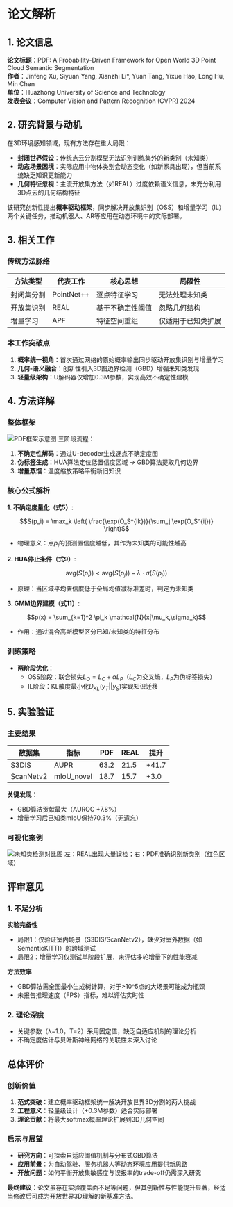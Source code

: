 # 论文解析

## 1. 论文信息
**论文标题**：PDF: A Probability-Driven Framework for Open World 3D Point Cloud Semantic Segmentation  
**作者**：Jinfeng Xu, Siyuan Yang, Xianzhi Li*, Yuan Tang, Yixue Hao, Long Hu, Min Chen  
**单位**：Huazhong University of Science and Technology  
**发表会议**：Computer Vision and Pattern Recognition (CVPR) 2024  

## 2. 研究背景与动机
在3D环境感知领域，现有方法存在重大局限：
- **封闭世界假设**：传统点云分割模型无法识别训练集外的新类别（未知类）
- **动态场景困境**：实际应用中物体类别会动态变化（如新家具出现），但当前系统缺乏知识更新能力
- **几何特征忽视**：主流开放集方法（如REAL）过度依赖语义信息，未充分利用3D点云的几何结构特征

该研究创新性提出**概率驱动框架**，同步解决开放集识别（OSS）和增量学习（IL）两个关键任务，推动机器人、AR等应用在动态环境中的实际部署。

## 3. 相关工作
### 传统方法脉络
| 方法类型 | 代表工作 | 核心思想 | 局限性 |
|---------|---------|----------|--------|
| 封闭集分割 | PointNet++ | 逐点特征学习 | 无法处理未知类 |
| 开放集识别 | REAL | 基于不确定性阈值 | 忽略几何结构 |
| 增量学习 | APF | 特征空间重组 | 仅适用于已知类扩展 |

### 本工作突破点
1. **概率统一视角**：首次通过网络的原始概率输出同步驱动开放集识别与增量学习
2. **几何-语义融合**：创新性引入3D图边界检测（GBD）增强未知类发现
3. **轻量级架构**：U解码器仅增加0.3M参数，实现高效不确定性建模

## 4. 方法详解
### 整体框架
![PDF框架示意图](假设图示位置)
三阶段流程：
1. **不确定性解码**：通过U-decoder生成逐点不确定度图
2. **伪标签生成**：HUA算法定位低置信度区域 → GBD算法提取几何边界
3. **增量蒸馏**：温度缩放策略平衡新旧知识

### 核心公式解析
**1. 不确定度量化（式5）**:
```math
S(p_i) = \max_k \left( \frac{\exp(O_S^{ik})}{\sum_j \exp(O_S^{ij})} \right)
```
- 物理意义：点$p_i$的预测置信度越低，其作为未知类的可能性越高

**2. HUA停止条件（式9）**:
```math
\text{avg}(S(p_i)) < \text{avg}(S(p_j)) - \lambda \cdot \sigma(S(p_j))
```
- 原理：当区域平均置信度低于全局均值减标准差时，判定为未知类

**3. GMM边界建模（式11）**:
```math
p(x) = \sum_{k=1}^2 \pi_k \mathcal{N}(x|\mu_k,\sigma_k)
```
- 作用：通过混合高斯模型区分已知/未知类的特征分布

### 训练策略
- **两阶段优化**：
  - OSS阶段：联合损失$L_O = L_C + \alpha L_P$（$L_C$为交叉熵，$L_P$为伪标签损失）
  - IL阶段：KL散度最小化$D_{KL}(y_T||y_S)$实现知识迁移

## 5. 实验验证
### 主要结果
| 数据集 | 指标 | PDF | REAL | 提升 |
|--------|------|-----|------|------|
| S3DIS | AUPR | 63.2 | 21.5 | +41.7 |
| ScanNetv2 | mIoU_novel | 18.7 | 15.7 | +3.0 |

**关键发现**：
- GBD算法贡献最大（AUROC +7.8%）
- 增量学习后已知类mIoU保持70.3%（无遗忘）

### 可视化案例
![未知类检测对比图](假设图示位置)
左：REAL出现大量误检；右：PDF准确识别新类别（红色区域）

## 评审意见

### 1. 不足分析
**实验完备性**
- 局限1：仅验证室内场景（S3DIS/ScanNetv2），缺少对室外数据（如SemanticKITTI）的跨域测试
- 局限2：增量学习仅测试单阶段扩展，未评估多轮增量下的性能衰减

**方法效率**
- GBD算法需全图最小生成树计算，对于>10^5点的大场景可能成为瓶颈
- 未报告推理速度（FPS）指标，难以评估实时性

### 2. 理论深度
- 关键参数（λ=1.0，T=2）采用固定值，缺乏自适应机制的理论分析
- 不确定度估计与贝叶斯神经网络的关联性未深入讨论

## 总体评价

### 创新价值
1. **范式突破**：建立概率驱动框架统一解决开放世界3D分割的两大挑战
2. **工程意义**：轻量级设计（+0.3M参数）适合实际部署
3. **理论贡献**：将最大softmax概率理论扩展到3D几何空间

### 启示与展望
- **研究方向**：可探索自适应阈值机制与分布式GBD算法
- **应用前景**：为自动驾驶、服务机器人等动态环境应用提供新思路
- **开放问题**：如何平衡开放集敏感度与误报率的trade-off仍需深入研究

**最终建议**：论文虽存在实验覆盖面不足等问题，但其创新性与性能提升显著，经适当修改后可成为开放世界3D理解的新基准方法。